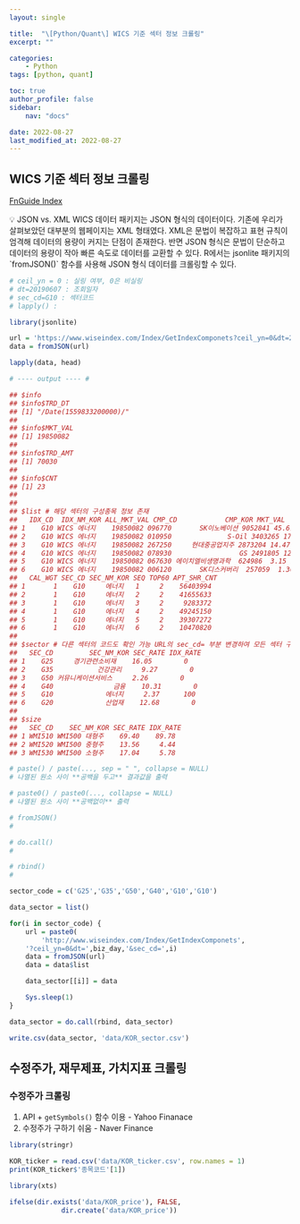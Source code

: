 ```yaml
---
layout: single

title:  "\[Python/Quant\] WICS 기준 섹터 정보 크롤링"
excerpt: ""

categories: 
    - Python
tags: [python, quant]

toc: true
author_profile: false
sidebar:
    nav: "docs"

date: 2022-08-27
last_modified_at: 2022-08-27
---
```


## WICS 기준 섹터 정보 크롤링

[FnGuide Index](https://www.wiseindex.com/)

<aside>
💡 JSON vs. XML
WICS 데이터 패키지는 JSON 형식의 데이터이다. 기존에 우리가 살펴보았던 대부분의 웹페이지는 XML 형태였다.
XML은 문법이 복잡하고 표현 규칙이 엄격해 데이터의 용량이 커지는 단점이 존재한다. 반면 JSON 형식은 문법이 단순하고 데이터의 용량이 작아 빠른 속도로 데이터를 교환할 수 있다.
R에서는 jsonlite 패키지의 `fromJSON()` 함수를 사용해 JSON 형식 데이터를 크롤링할 수 있다.

</aside>

```r
# ceil_yn = 0 : 실링 여부, 0은 비실링
# dt=20190607 : 조회일자
# sec_cd=G10 : 섹터코드
# lapply() : 

library(jsonlite)

url = 'https://www.wiseindex.com/Index/GetIndexComponets?ceil_yn=0&dt=20190607&sec_cd=G10'
data = fromJSON(url)

lapply(data, head)

# ---- output ---- #

## $info
## $info$TRD_DT
## [1] "/Date(1559833200000)/"
## 
## $info$MKT_VAL
## [1] 19850082
## 
## $info$TRD_AMT
## [1] 70030
## 
## $info$CNT
## [1] 23
## 
## 
## $list # 해당 섹터의 구성종목 정보 존재
##   IDX_CD  IDX_NM_KOR ALL_MKT_VAL CMP_CD            CMP_KOR MKT_VAL   WGT S_WGT
## 1    G10 WICS 에너지    19850082 096770       SK이노베이션 9052841 45.61 45.61
## 2    G10 WICS 에너지    19850082 010950              S-Oil 3403265 17.14 62.75
## 3    G10 WICS 에너지    19850082 267250     현대중공업지주 2873204 14.47 77.23
## 4    G10 WICS 에너지    19850082 078930                 GS 2491805 12.55 89.78
## 5    G10 WICS 에너지    19850082 067630 에이치엘비생명과학  624986  3.15 92.93
## 6    G10 WICS 에너지    19850082 006120       SK디스커버리  257059  1.30 94.22
##   CAL_WGT SEC_CD SEC_NM_KOR SEQ TOP60 APT_SHR_CNT
## 1       1    G10     에너지   1     2    56403994
## 2       1    G10     에너지   2     2    41655633
## 3       1    G10     에너지   3     2     9283372
## 4       1    G10     에너지   4     2    49245150
## 5       1    G10     에너지   5     2    39307272
## 6       1    G10     에너지   6     2    10470820
## 
## $sector # 다른 섹터의 코드도 확인 가능 URL의 sec_cd= 부분 변경하여 모든 섹터 구성종목 쉽게 확인 가능
##   SEC_CD         SEC_NM_KOR SEC_RATE IDX_RATE
## 1    G25     경기관련소비재    16.05        0
## 2    G35           건강관리     9.27        0
## 3    G50 커뮤니케이션서비스     2.26        0
## 4    G40               금융    10.31        0
## 5    G10             에너지     2.37      100
## 6    G20             산업재    12.68        0
## 
## $size
##   SEC_CD    SEC_NM_KOR SEC_RATE IDX_RATE
## 1 WMI510 WMI500 대형주    69.40    89.78
## 2 WMI520 WMI500 중형주    13.56     4.44
## 3 WMI530 WMI500 소형주    17.04     5.78
```

```r
# paste() / paste(..., sep = " ", collapse = NULL)
# 나열된 원소 사이 **공백을 두고** 결과값을 출력

# paste0() / paste0(..., collapse = NULL)
# 나열된 원소 사이 **공백없이** 출력

# fromJSON()
#

# do.call()
#

# rbind()
#

sector_code = c('G25','G35','G50','G40','G10','G10')

data_sector = list()

for(i in sector_code) {
	url = paste0(
		'http://www.wiseindex.com/Index/GetIndexComponets',
    '?ceil_yn=0&dt=',biz_day,'&sec_cd=',i)
	data = fromJSON(url)
	data = data$list

	data_sector[[i]] = data

	Sys.sleep(1)
}

data_sector = do.call(rbind, data_sector)

write.csv(data_sector, 'data/KOR_sector.csv')
```

## 수정주가, 재무제표, 가치지표 크롤링

### 수정주가 크롤링

1. API + `getSymbols()` 함수 이용 - Yahoo Finanace
2. 수정주가 구하기 쉬움 - Naver Finance

```r
library(stringr)

KOR_ticker = read.csv('data/KOR_ticker.csv', row.names = 1)
print(KOR_ticker$'종목코드'[1])
```

```r
library(xts)

ifelse(dir.exists('data/KOR_price'), FALSE,
			 dir.create('data/KOR_price'))
```
